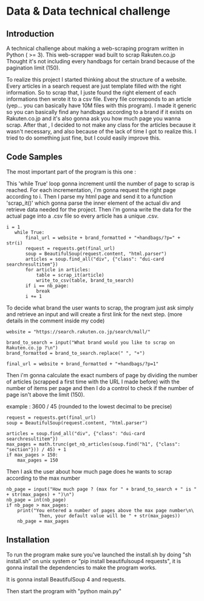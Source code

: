 # Data & Data technical challenge

## Introduction

A technical challenge about making a web-scraping program written in Python ( >= 3).
This web-scrapper wad built to scrap Rakuten.co.jp
Thought it's not including every handbags for certain brand because of the pagination limit (150).

To realize this project I started thinking about the structure of a website.
Every articles in a search request are just template filled with the right information.
So to scrap that, I juste found the right element of each informations then wrote it to a csv file.
Every file corresponds to an article (yep... you can basically have 10M files with this program).
I made it generic so you can basically find any handbags according to a brand if it exists on Rakuten.co.jp and it's also gonna ask you how much page you wanna scrap.
After that , I decided to not make any class for the articles because it wasn't necessary, and also because of the lack of time I got to realize this. I tried to do something just fine, but I could easily improve this.

## Code Samples

The most important part of the program is this one :

This 'while True' loop gonna increment until the number of page to scrap is reached.
For each incrementation, i'm gonna request the right page according to i.
Then I parse my html page and send it to a function 'scrap_it()' which gonna parse the inner element of the actual div and retrieve data needed for the project.
Then i'm gonna write the data for the actual page into a .csv file so every article has a unique .csv.
 ```
i = 1
    while True:
        final_url = website + brand_formatted + "+handbags/?p=" + str(i)
        request = requests.get(final_url)
        soup = BeautifulSoup(request.content, "html.parser")
        articles = soup.find_all("div", {"class": "dui-card searchresultitem"})
        for article in articles:
            table = scrap_it(article)
            write_to_csv(table, brand_to_search)
        if i == nb_page:
            break
        i += 1
```
To decide what brand the user wants to scrap, the program just ask simply and retrieve an input and will create a first link for the next step. (more details in the comment inside my code)
```
website = "https://search.rakuten.co.jp/search/mall/"

brand_to_search = input("What brand would you like to scrap on Rakuten.co.jp ?\n")
brand_formatted = brand_to_search.replace(" ", "+")

final_url = website + brand_formatted + "+handbags/?p=1"
```
Then i'm gonna calculate the exact numbers of page by dividing the number of articles (scrapped a first time with the URL I made before) with the number of items per page and then I do a control to check if the number of page isn't above the limit (150).

example : 3600 / 45 (rounded to the lowest decimal to be precise)
```
request = requests.get(final_url)
soup = BeautifulSoup(request.content, "html.parser")

articles = soup.find_all("div", {"class": "dui-card searchresultitem"})
max_pages = math.trunc(get_nb_articles(soup.find("h1", {"class": "section"})) / 45) + 1
if max_pages > 150:
    max_pages = 150
```

Then I ask the user about how much page does he wants to scrap according to the max number
```
nb_page = input("How much page ? (max for " + brand_to_search + " is " + str(max_pages) + ")\n")
nb_page = int(nb_page)
if nb_page > max_pages:
    print("You entered a number of pages above the max page number\n\
            Then, your default value will be " + str(max_pages))
    nb_page = max_pages
```

## Installation

To run the program make sure you've launched the install.sh by doing "sh install.sh" on unix system or "pip install beautifulsoup4 requests", it is gonna install the dependencies to make the program works.

It is gonna install BeautifulSoup 4 and requests.

Then start the program with "python main.py"
